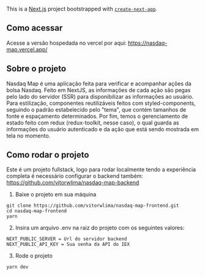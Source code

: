 This is a [Next.js](https://nextjs.org/) project bootstrapped with [`create-next-app`](https://github.com/vercel/next.js/tree/canary/packages/create-next-app).

## Como acessar
Acesse a versão hospedada no vercel por aqui: https://nasdaq-map.vercel.app/

## Sobre o projeto
Nasdaq Map é uma aplicação feita para verificar e acompanhar ações da bolsa Nasdaq. Feito em NextJS, as informações de cada ação são pegas pelo lado do servidor (SSR) para disponibilizar as informações ao usuário. Para estilização, componentes reutilizáveis feitos com styled-components, seguindo o padrão estabelecido pelo "tema", que contém tamanhos de fonte e espaçamento determinados. Por fim, temos o gerenciamento de estado feito com redux (redux-toolkit, nesse caso), o qual guarda as informações do usuário autenticado e da ação que está sendo mostrada em tela no momento.

## Como rodar o projeto

Este é um projeto fullstack, logo para rodar localmente tendo a experiência completa é necessário configurar o backend também: https://github.com/vitorwlima/nasdaq-map-backend

1. Baixe o projeto em sua máquina
```shell
git clone https://github.com/vitorwlima/nasdaq-map-frontend.git
cd nasdaq-map-frontend
yarn
```

2. Insira um arquivo .env na raiz do projeto com os seguintes valores:
```shell
NEXT_PUBLIC_SERVER = Url do servidor backend
NEXT_PUBLIC_API_KEY = Sua senha da API do IEX
```

3. Rode o projeto
```shell
yarn dev
```
